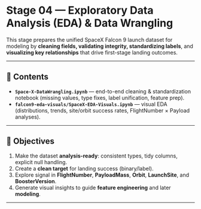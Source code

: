 # Stage 04 — Exploratory Data Analysis (EDA) & Data Wrangling

This stage prepares the unified SpaceX Falcon 9 launch dataset for modeling by **cleaning fields, validating integrity, standardizing labels**, and **visualizing key relationships** that drive first-stage landing outcomes.

---

## 📂 Contents

- **`Space-X-DataWrangling.ipynb`** — end-to-end cleaning & standardization notebook (missing values, type fixes, label unification, feature prep).  
- **`falcon9-eda-visuals/SpaceX-EDA-Visuals.ipynb`** — visual EDA (distributions, trends, site/orbit success rates, FlightNumber × Payload analyses).

---

## 🎯 Objectives

1. Make the dataset **analysis-ready**: consistent types, tidy columns, explicit null handling.  
2. Create a **clean target** for landing success (binary/label).  
3. Explore signal in **FlightNumber**, **PayloadMass**, **Orbit**, **LaunchSite**, and **BoosterVersion**.  
4. Generate visual insights to guide **feature engineering** and later **modeling**.

---

